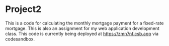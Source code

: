 # Project2
This is a code for calculating the monthly mortgage payment for a fixed-rate mortgage. This is also an assignment for my web application development class. This code is currently being deployed at https://zmn7nf.csb.app via codesandbox.